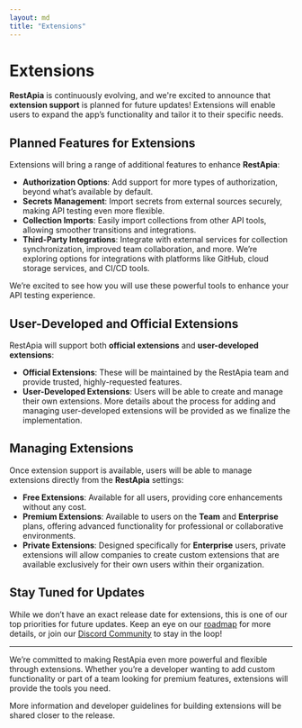 ```yaml
---
layout: md
title: "Extensions"
---
```


# Extensions

**RestApia** is continuously evolving, and we're excited to announce that **extension support** is planned for future updates! Extensions will enable users to expand the app’s functionality and tailor it to their specific needs.

## Planned Features for Extensions

Extensions will bring a range of additional features to enhance **RestApia**:

- **Authorization Options**: Add support for more types of authorization, beyond what’s available by default.
- **Secrets Management**: Import secrets from external sources securely, making API testing even more flexible.
- **Collection Imports**: Easily import collections from other API tools, allowing smoother transitions and integrations.
- **Third-Party Integrations**: Integrate with external services for collection synchronization, improved team collaboration, and more. We’re exploring options for integrations with platforms like GitHub, cloud storage services, and CI/CD tools.

We’re excited to see how you will use these powerful tools to enhance your API testing experience.

## User-Developed and Official Extensions

RestApia will support both **official extensions** and **user-developed extensions**:

- **Official Extensions**: These will be maintained by the RestApia team and provide trusted, highly-requested features. 
- **User-Developed Extensions**: Users will be able to create and manage their own extensions. More details about the process for adding and managing user-developed extensions will be provided as we finalize the implementation.

## Managing Extensions

Once extension support is available, users will be able to manage extensions directly from the **RestApia** settings:

- **Free Extensions**: Available for all users, providing core enhancements without any cost.
- **Premium Extensions**: Available to users on the **Team** and **Enterprise** plans, offering advanced functionality for professional or collaborative environments.
- **Private Extensions**: Designed specifically for **Enterprise** users, private extensions will allow companies to create custom extensions that are available exclusively for their own users within their organization.

## Stay Tuned for Updates

While we don’t have an exact release date for extensions, this is one of our top priorities for future updates. Keep an eye on our [roadmap](https://github.com/RestApia/RestApia.Documentation/issues/27) for more details, or join our [Discord Community](https://discord.gg/FZuQyEpYM4) to stay in the loop!

---

We’re committed to making RestApia even more powerful and flexible through extensions. Whether you’re a developer wanting to add custom functionality or part of a team looking for premium features, extensions will provide the tools you need.

More information and developer guidelines for building extensions will be shared closer to the release.
